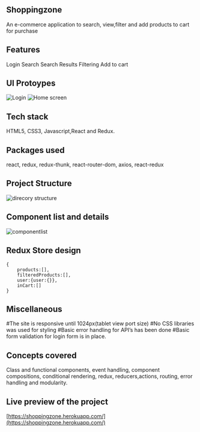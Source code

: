 
## Shoppingzone

An e-commerce application to search, view,filter and add products to cart for purchase

## Features

Login
Search
Search Results
Filtering
Add to cart

## UI Protoypes

![Login](https://user-images.githubusercontent.com/64726338/89813413-45581d00-db5f-11ea-9c13-d8c14b4dce51.png)
![Home screen](https://user-images.githubusercontent.com/64726338/89813428-4db05800-db5f-11ea-8d78-12d5c1ccbfcb.png)

## Tech stack
HTML5, CSS3, Javascript,React and Redux.

## Packages used
react, redux, redux-thunk, react-router-dom, axios, react-redux

## Project Structure
![direcory structure](https://user-images.githubusercontent.com/64726338/89813615-9700a780-db5f-11ea-8ac0-91574fa83819.jpg)

## Component list and details
![componentlist](https://user-images.githubusercontent.com/64726338/89813706-b8fa2a00-db5f-11ea-84d1-4eaf7dd129a2.PNG)

## Redux Store design

```
{
    products:[],
    filteredProducts:[],
    user:{user:{}},
    inCart:[]
}
```

## Miscellaneous

#The site is responsive until 1024px(tablet view port size)
#No CSS libraries was used for styling
#Basic error handling for API’s has been done
#Basic form validation for login form is in place.

## Concepts covered
Class and functional components, event handling, component compositions, conditional rendering, redux, reducers,actions, routing, error handling and modularity.

## Live preview of the project
[https://shoppingzone.herokuapp.com/](https://shoppingzone.herokuapp.com/)
